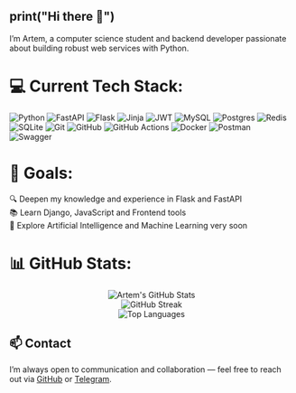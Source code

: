 ## print("Hi there 👋")
I’m Artem, a computer science student and backend developer passionate about building robust web services with Python.

# 💻 Current Tech Stack:
![Python](https://img.shields.io/badge/python-3670A0?style=for-the-badge&logo=python&logoColor=ffdd54) ![FastAPI](https://img.shields.io/badge/FastAPI-005571?style=for-the-badge&logo=fastapi) ![Flask](https://img.shields.io/badge/flask-%23000.svg?style=for-the-badge&logo=flask&logoColor=white) ![Jinja](https://img.shields.io/badge/jinja-white.svg?style=for-the-badge&logo=jinja&logoColor=black) ![JWT](https://img.shields.io/badge/JWT-black?style=for-the-badge&logo=JSON%20web%20tokens) ![MySQL](https://img.shields.io/badge/mysql-4479A1.svg?style=for-the-badge&logo=mysql&logoColor=white) ![Postgres](https://img.shields.io/badge/postgres-%23316192.svg?style=for-the-badge&logo=postgresql&logoColor=white) ![Redis](https://img.shields.io/badge/redis-%23DD0031.svg?style=for-the-badge&logo=redis&logoColor=white) ![SQLite](https://img.shields.io/badge/sqlite-%2307405e.svg?style=for-the-badge&logo=sqlite&logoColor=white) ![Git](https://img.shields.io/badge/git-%23F05033.svg?style=for-the-badge&logo=git&logoColor=white) ![GitHub](https://img.shields.io/badge/github-%23121011.svg?style=for-the-badge&logo=github&logoColor=white) ![GitHub Actions](https://img.shields.io/badge/github%20actions-%232671E5.svg?style=for-the-badge&logo=githubactions&logoColor=white) ![Docker](https://img.shields.io/badge/docker-%230db7ed.svg?style=for-the-badge&logo=docker&logoColor=white) ![Postman](https://img.shields.io/badge/Postman-FF6C37?style=for-the-badge&logo=postman&logoColor=white) ![Swagger](https://img.shields.io/badge/-Swagger-%23Clojure?style=for-the-badge&logo=swagger&logoColor=white)

# 🎯 Goals:
🔍 Deepen my knowledge and experience in Flask and FastAPI<br/>
📚 Learn Django, JavaScript and Frontend tools<br/>
🤖 Explore Artificial Intelligence and Machine Learning very soon<br/>

# 📊 GitHub Stats:
<div align="center"> <img src="https://github-readme-stats.vercel.app/api?username=tmchhhhhhhhhhhhh&theme=dark&show_icons=true" alt="Artem's GitHub Stats" /><br/> <img src="https://nirzak-streak-stats.vercel.app/?user=tmchhhhhhhhhhhhh&theme=dark" alt="GitHub Streak" /><br/> <img src="https://github-readme-stats.vercel.app/api/top-langs/?username=tmchhhhhhhhhhhhh&theme=dark&layout=compact" alt="Top Languages" /> </div>

## 📫 Contact
I’m always open to communication and collaboration — feel free to reach out via [GitHub](https://github.com/tmchhhhhhhhhhhhh) or [Telegram](https://t.me/tmchh).
